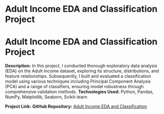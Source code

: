 # Adult Income EDA and Classification Project

# Adult Income EDA and Classification Project

**Description:** In this project, I conducted thorough exploratory data analysis (EDA) on the Adult Income dataset, exploring its structure, distributions, and feature relationships. Subsequently, I built and evaluated a classification model using various techniques including Principal Component Analysis (PCA) and a range of classifiers, ensuring model robustness through comprehensive validation methods.
**Technologies Used:** Python, Pandas, NumPy, Matplotlib, Seaborn, Scikit-learn

**Project Link:** **GitHub Repository:** [Adult Income EDA and Classification](https://github.com/sahand-salmani/adult-income-dataset-EDA-classification)

